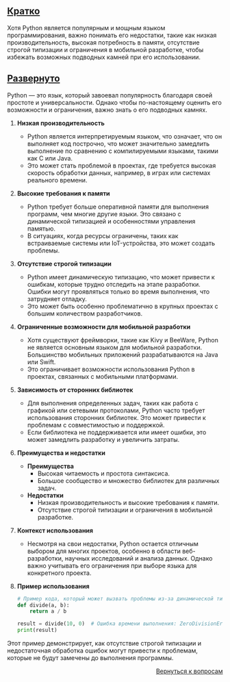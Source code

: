 ## <u>Кратко</u>

Хотя Python является популярным и мощным языком программирования, важно понимать его недостатки, такие как низкая
производительность, высокая потребность в памяти, отсутствие строгой типизации и ограничения в мобильной разработке,
чтобы избежать возможных подводных камней при его использовании.

## <u>Развернуто</u>

Python — это язык, который завоевал популярность благодаря своей простоте и универсальности. Однако чтобы
по-настоящему оценить его возможности и ограничения, важно знать о его подводных камнях.

1. **Низкая производительность**
    - Python является интерпретируемым языком, что означает, что он выполняет код построчно, что может значительно
      замедлить выполнение по сравнению с компилируемыми языками, такими как C или Java.
    - Это может стать проблемой в проектах, где требуется высокая скорость обработки данных, например, в играх или
      системах реального времени.

2. **Высокие требования к памяти**
    - Python требует больше оперативной памяти для выполнения программ, чем многие другие языки. Это связано с
      динамической типизацией и особенностями управления памятью.
    - В ситуациях, когда ресурсы ограничены, таких как встраиваемые системы или IoT-устройства, это может создать
      проблемы.

3. **Отсутствие строгой типизации**
    - Python имеет динамическую типизацию, что может привести к ошибкам, которые трудно отследить на этапе разработки.
      Ошибки могут проявляться только во время выполнения, что затрудняет отладку.
    - Это может быть особенно проблематично в крупных проектах с большим количеством разработчиков.

4. **Ограниченные возможности для мобильной разработки**
    - Хотя существуют фреймворки, такие как Kivy и BeeWare, Python не является основным языком для мобильной разработки.
      Большинство мобильных приложений разрабатываются на Java или Swift.
    - Это ограничивает возможности использования Python в проектах, связанных с мобильными платформами.

5. **Зависимость от сторонних библиотек**
    - Для выполнения определенных задач, таких как работа с графикой или сетевыми протоколами, Python часто требует
      использования сторонних библиотек. Это может привести к проблемам с совместимостью и поддержкой.
    - Если библиотека не поддерживается или имеет ошибки, это может замедлить разработку и увеличить затраты.

6. **Преимущества и недостатки**
    - **Преимущества**
        - Высокая читаемость и простота синтаксиса.
        - Большое сообщество и множество библиотек для различных задач.
    - **Недостатки**
        - Низкая производительность и высокие требования к памяти.
        - Отсутствие строгой типизации и ограничения в мобильной разработке.

7. **Контекст использования**
    - Несмотря на свои недостатки, Python остается отличным выбором для многих проектов, особенно в области
      веб-разработки, научных исследований и анализа данных. Однако важно учитывать его ограничения при выборе языка
      для конкретного проекта.

8. **Пример использования**
    ```Python
    # Пример кода, который может вызвать проблемы из-за динамической типизации
    def divide(a, b):
        return a / b

    result = divide(10, 0)  # Ошибка времени выполнения: ZeroDivisionError
    print(result)
    ```

Этот пример демонстрирует, как отсутствие строгой типизации и недостаточная обработка ошибок могут привести к
проблемам, которые не будут замечены до выполнения программы.

<div align="right">

[Вернуться к вопросам](../Вопросы.md)

</div>
